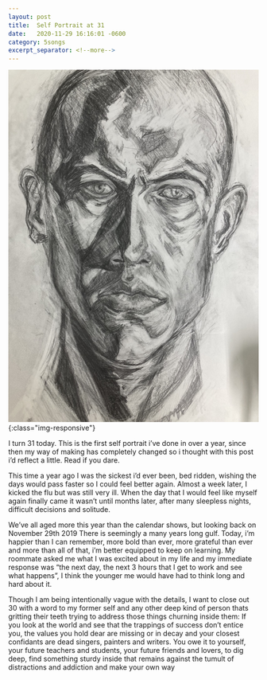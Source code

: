 ```yaml
---
layout: post
title:  Self Portrait at 31
date:   2020-11-29 16:16:01 -0600
category: 5songs
excerpt_separator: <!--more-->
---
```


![PDX](/images/selfportrait31.jpg){:class="img-responsive"}

I turn 31 today. This is the first self portrait i’ve done in over a year, since then my way of making has completely changed so i thought with this post i’d reflect a little. Read if you dare.
<!--more-->
This time a year ago I was the sickest i’d ever been, bed ridden, wishing the days would pass faster so I could feel better again. Almost a week later, I kicked the flu but was still very ill. When the day that I would feel like myself again finally came it wasn’t until months later, after many sleepless nights, difficult decisions and solitude.

We’ve all aged more this year than the calendar shows, but looking back on November 29th 2019 There is seemingly a many years long gulf. Today, i’m happier than I can remember, more bold than ever, more grateful than ever and more than all of that, i’m better equipped to keep on learning. My roommate asked me what I was excited about in my life and my immediate response was “the next day, the next 3 hours that I get to work and see what happens”, I think the younger me would have had to think long and hard about it.

Though I am being intentionally vague with the details, I want to close out 30 with a word to my former self and any other deep kind of person thats gritting their teeth trying to address those things churning inside them:
If you look at the world and see that the trappings of success don’t entice you, the values you hold dear are missing or in decay and your closest confidants are dead singers, painters and writers. You owe it to yourself, your future teachers and students, your future friends and lovers, to dig deep, find something sturdy inside that remains against the tumult of distractions and addiction and make your own way
